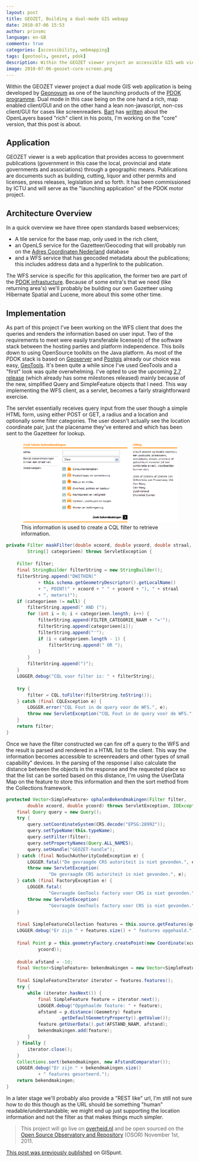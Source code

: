 ```yaml
---
layout: post
title: GEOZET, Building a dual-mode GIS webapp
date: 2010-07-06 15:53
author: prinsmc
language: en-GB
comments: true
categories: [accessibility, webmapping]
tags: [geotools, geozet, pdok]
description: Within the GEOZET viewer project an accessible GIS web viewer is being developed by Geonovum as one of the launching products of the PDOK programme.
image: 2010-07-06-geozet-core-screen.png
---
```


Within the GEOZET viewer project a dual mode GIS web application is being developed by 
[Geonovum](http://www.geonovum.nl/) as one of the launching products of the 
[PDOK programme](http://www.geonovum.nl/dossiers/pdok).
Dual mode in this case being on the one hand a rich, map enabled client/GUI and on the other hand a 
lean non-javascript, non-css client/GUI for cases like screenreaders.
[Bart](http://www.osgis.nl/index.htm) has [written](http://osgisjs.blogspot.com/) about the 
OpenLayers based "rich" client in his posts, I'm working on the "core" version, that this post is 
about.

## Application

GEOZET viewer is a web application that provides access to government publications (government in 
this case the local, provincial and state governments and associations) through a geographic means. 
Publications are documents such as building, cutting, liquor and other permits and licenses, 
press releases, legislation and so forth. It has been commissioned by ICTU and will serve as 
the "launching application" of the PDOK motor project.

## Architecture Overview

In a quick overview we have three open standards based webservices;

  - A tile service for the base map, only used in the rich client,
  - an OpenLS service for the Gazetteer/Geocoding that will probably run on the 
        [Adres Coordinaten Nederland](http://www.kadaster.nl/web/artikel/productartikel/Adrescoordinaten-Nederland.htm) database
  - and a WFS service that has geocoded metadata about the publications; this includes 
        address data and a hyperlink to the publication.

The WFS service is specific for this application, the former two are part of the 
<a href="http://www.geonovum.nl/nieuws/pdok/update-van-stand-van-zaken-binnen-pdok" data-proofer-ignore="true">PDOK infrastucture</a>.
Because of some extra's that we need (like returning area's) we'll probably be building our own 
Gazetteer using Hibernate Spatial and Lucene, more about this some other time.

## Implementation

As part of this project I've been working on the WFS client that does the queries and renders 
the information based on user input. Two of the requirements to meet were easily transferable 
license(s) of the software stack between the hosting parties and platform independence. 
This boils down to using OpenSource toolkits on the Java platform. As most of the PDOK stack 
is based on [Geoserver](http://geoserver.org/) and 
[Postgis](http://postgis.refractions.net/) already our choice was easy, [GeoTools](http://geotools.org/).
It's been quite a while since I've used GeoTools and a "first" look was quite overwhelming.
I've opted to use the upcoming [2.7 
release](http://docs.codehaus.org/display/GEOTOOLS/Upgrade+to+2.7)
(which already has some milestones released) mainly because of the new, simplified 
Query and SimpleFeature objects that I need. This way implementing the WFS client, as a servlet, 
becomes a fairly straightforward exercise.

The servlet essentially receives query input from the user though a simple HTML form, 
using either POST or GET, a radius and a location and optionally some filter categories. 
The user doesn't actually see the location coordinate pair, just the placename they've 
entered and which has been sent to the Gazetteer for lookup.

<figure>
  <img src="/img/2010-07-06-geozet-core-screen.png" alt="User input form for GEOZET viewer">
  <figcaption>This information is used to create a CQL filter to retrieve information.</figcaption>
</figure>

```java
private Filter maakFilter(double xcoord, double ycoord, double straal,
		String[] categorieen) throws ServletException {

	Filter filter;
	final StringBuilder filterString = new StringBuilder();
	filterString.append("DWITHIN("
			+ this.schema.getGeometryDescriptor().getLocalName()
			+ ", POINT(" + xcoord + " " + ycoord + "), " + straal
			+ ", meters)");
	if (categorieen != null) {
		filterString.append(" AND (");
		for (int i = 0; i < categorieen.length; i++) {
			filterString.append(FILTER_CATEGORIE_NAAM + "='");
			filterString.append(categorieen[i]);
			filterString.append("'");
			if (i < categorieen.length - 1) {
				filterString.append(" OR ");
			}
		}
		filterString.append(")");
	}
	LOGGER.debug("CQL voor filter is: " + filterString);

	try {
		filter = CQL.toFilter(filterString.toString());
	} catch (final CQLException e) {
		LOGGER.error("CQL Fout in de query voor de WFS.", e);
		throw new ServletException("CQL Fout in de query voor de WFS.", e);
	}
	return filter;
}
```

Once we have the filter constructed we can fire off a query to the WFS and the result is parsed 
and rendered in a HTML list to the client. This way the information becomes accessible to 
screenreaders and other types of small capability" devices. In the parsing of the response 
I also calculate the distance between the objects in the response and the requested place 
so that the list can be sorted based on this distance, I'm using the UserData Map on the feature 
to store this information and then the sort method from the Collections framework.

```java
protected Vector<SimpleFeature> ophalenBekendmakingen(Filter filter,
		double xcoord, double ycoord) throws ServletException, IOException {
	final Query query = new Query();
	try {
		query.setCoordinateSystem(CRS.decode("EPSG:28992"));
		query.setTypeName(this.typeName);
		query.setFilter(filter);
		query.setPropertyNames(Query.ALL_NAMES);
		query.setHandle("GEOZET-handle");
	} catch (final NoSuchAuthorityCodeException e) {
		LOGGER.fatal("De gevraagde CRS autoriteit is niet gevonden.", e);
		throw new ServletException(
				"De gevraagde CRS autoriteit is niet gevonden.", e);
	} catch (final FactoryException e) {
		LOGGER.fatal(
				"Gevraagde GeoTools factory voor CRS is niet gevonden.", e);
		throw new ServletException(
				"Gevraagde GeoTools factory voor CRS is niet gevonden.", e);
	}

	final SimpleFeatureCollection features = this.source.getFeatures(query);
	LOGGER.debug("Er zijn " + features.size() + " features opgehaald.");

	final Point p = this.geometryFactory.createPoint(new Coordinate(xcoord,
			ycoord));

	double afstand = -1d;
	final Vector<SimpleFeature> bekendmakingen = new Vector<SimpleFeature>();

	final SimpleFeatureIterator iterator = features.features();
	try {
		while (iterator.hasNext()) {
			final SimpleFeature feature = iterator.next();
			LOGGER.debug("Opgehaalde feature: " + feature);
			afstand = p.distance((Geometry) feature
					.getDefaultGeometryProperty().getValue());
			feature.getUserData().put(AFSTAND_NAAM, afstand);
			bekendmakingen.add(feature);
		}
	} finally {
		iterator.close();
	}
	Collections.sort(bekendmakingen, new AfstandComparator());
	LOGGER.debug("Er zijn " + bekendmakingen.size()
			+ " features gesorteerd.");
	return bekendmakingen;
}
```

In a later stage we'll probably also provide a "REST like" url, I'm still not sure how to 
do this though as the URL should be something "human" readable/understandable; we might end up 
just supporting the location information and not the filter as that makes things much simpler.

> This project will go live on [overheid.nl](http://www.overheid.nl/) and be 
open sourced on the [Open Source Observatory and Repository](http://www.osor.eu/) (OSOR) 
November 1st, 2011.

[This post was previously published](http://gispunt.wordpress.com/2010/07/06/geozet-building-a-dual-mode-gis-webapp/) 
on GISpunt.

